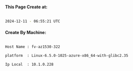 
   
#### This Page Create at:

```bash

2024-12-11 - 06:55:21 UTC

```

#### Create By Machine:

```bash

Host Name : fv-az1530-322

platform  : Linux-6.5.0-1025-azure-x86_64-with-glibc2.35

Ip Local  : 10.1.0.228

```

